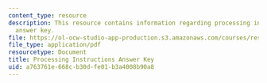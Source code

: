 ```yaml
---
content_type: resource
description: This resource contains information regarding processing instructions
  answer key.
file: https://ol-ocw-studio-app-production.s3.amazonaws.com/courses/res-2-006-girls-who-build-cameras-summer-2016/a763761e668cb30dfe01b3a4008b90a8_MITRES_2_006SUM16_Answers.pdf
file_type: application/pdf
resourcetype: Document
title: Processing Instructions Answer Key
uid: a763761e-668c-b30d-fe01-b3a4008b90a8
---
```

